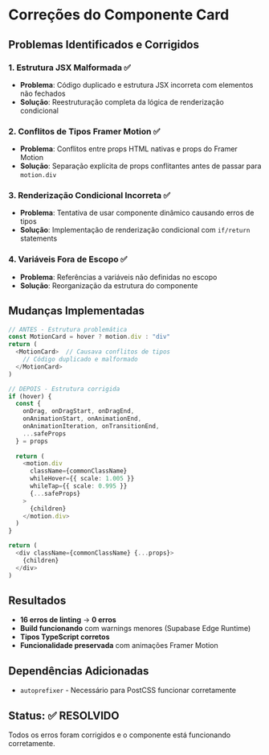 # Correções do Componente Card

## Problemas Identificados e Corrigidos

### 1. **Estrutura JSX Malformada** ✅
- **Problema**: Código duplicado e estrutura JSX incorreta com elementos não fechados
- **Solução**: Reestruturação completa da lógica de renderização condicional

### 2. **Conflitos de Tipos Framer Motion** ✅  
- **Problema**: Conflitos entre props HTML nativas e props do Framer Motion
- **Solução**: Separação explícita de props conflitantes antes de passar para `motion.div`

### 3. **Renderização Condicional Incorreta** ✅
- **Problema**: Tentativa de usar componente dinâmico causando erros de tipos
- **Solução**: Implementação de renderização condicional com `if/return` statements

### 4. **Variáveis Fora de Escopo** ✅
- **Problema**: Referências a variáveis não definidas no escopo
- **Solução**: Reorganização da estrutura do componente

## Mudanças Implementadas

```typescript
// ANTES - Estrutura problemática
const MotionCard = hover ? motion.div : "div"
return (
  <MotionCard>  // Causava conflitos de tipos
    // Código duplicado e malformado
  </MotionCard>
)

// DEPOIS - Estrutura corrigida
if (hover) {
  const {
    onDrag, onDragStart, onDragEnd,
    onAnimationStart, onAnimationEnd,
    onAnimationIteration, onTransitionEnd,
    ...safeProps
  } = props
  
  return (
    <motion.div
      className={commonClassName}
      whileHover={{ scale: 1.005 }}
      whileTap={{ scale: 0.995 }}
      {...safeProps}
    >
      {children}
    </motion.div>
  )
}

return (
  <div className={commonClassName} {...props}>
    {children}
  </div>
)
```

## Resultados

- **16 erros de linting** → **0 erros**
- **Build funcionando** com warnings menores (Supabase Edge Runtime)
- **Tipos TypeScript corretos**
- **Funcionalidade preservada** com animações Framer Motion

## Dependências Adicionadas

- `autoprefixer` - Necessário para PostCSS funcionar corretamente

## Status: ✅ RESOLVIDO

Todos os erros foram corrigidos e o componente está funcionando corretamente.



